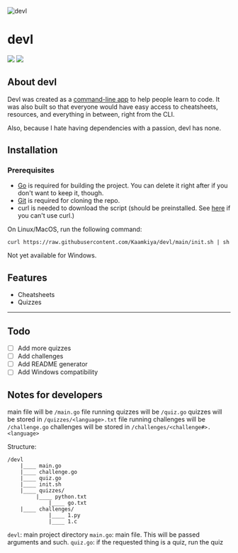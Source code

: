 ![devl](https://socialify.git.ci/Kaamkiya/devl/image?description=1&font=Source%20Code%20Pro&forks=1&issues=1&language=1&name=1&owner=1&pattern=Circuit%20Board&pulls=1&stargazers=1&theme=Dark)

# devl

[![](https://img.shields.io/badge/Website-000000.svg?style=for-the-badge&logo=web&logoColor=white)](https://kaamkiya.github.io/devl)
![](https://img.shields.io/badge/Made-with-Go-%23aaaaff.svg?style=for-the-badge&logo=go&logoColor=white)

## About devl
Devl was created as a 
[command-line app](https://en.wikipedia.org/wiki/Console_application) to help
people learn to code. It was also built so that everyone would have easy access
to cheatsheets, resources, and everything in between, right from the CLI.

Also, because I hate having dependencies with a passion, devl has none.

## Installation
### Prerequisites
* [Go](https://go.dev/dl) is required for building the project. You can delete it right after if you
don't want to keep it, though.
* [Git](https://git-scm.com/) is required for cloning the repo.
* curl is needed to download the script (should be preinstalled. See [here](#no-curl) if you can't use curl.)

On Linux/MacOS, run the following command:
```
curl https://raw.githubusercontent.com/Kaamkiya/devl/main/init.sh | sh
```

Not yet available for Windows.

## Features

* Cheatsheets
* Quizzes
<!--* Challenges-->
<!--* Project readme generator-->

---

## Todo
* [ ] Add more quizzes
* [ ] Add challenges
* [ ] Add README generator
* [ ] Add Windows compatibility

## Notes for developers
main file will be 		  `/main.go`
file running quizzes will be      `/quiz.go`
quizzes will be stored in 	  `/quizzes/<language>.txt`
file running challenges will be   `/challenge.go`
challenges will be stored in      `/challenges/<challenge#>.<language>`


Structure:
```
/devl
    |____ main.go
    |____ challenge.go
    |____ quiz.go
    |____ init.sh
    |____ quizzes/
	     |____ python.txt
             |____ go.txt
    |____ challenges/
             |____ 1.py
             |____ 1.c
```

`devl`: main project directory
`main.go`: main file. This will be passed arguments and such. 
`quiz.go`: if the requested thing is a quiz, run the quiz
